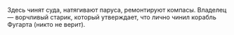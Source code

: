 
Здесь чинят суда, натягивают паруса, ремонтируют компасы. Владелец — ворчливый старик, который утверждает, что лично чинил корабль Фугарта (никто не верит).
